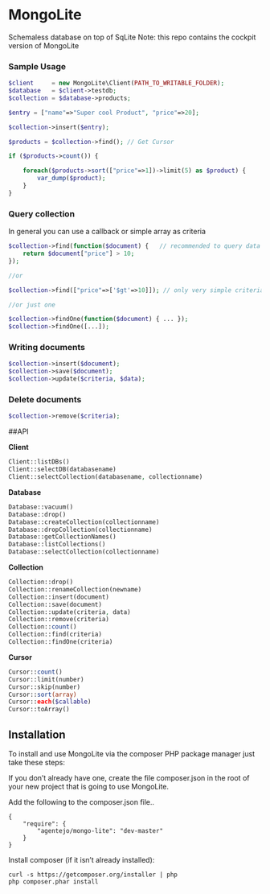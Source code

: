 MongoLite
=========

Schemaless database on top of SqLite
Note: this repo contains the cockpit version of MongoLite


### Sample Usage

``` php
$client     = new MongoLite\Client(PATH_TO_WRITABLE_FOLDER);
$database   = $client->testdb;
$collection = $database->products;

$entry = ["name"=>"Super cool Product", "price"=>20];

$collection->insert($entry);

$products = $collection->find(); // Get Cursor

if ($products->count()) {

    foreach($products->sort(["price"=>1])->limit(5) as $product) {
        var_dump($product);
    }
}
```

### Query collection

In general you can use a callback or simple array as criteria

``` php
$collection->find(function($document) {   // recommended to query data
    return $document["price"] > 10;
});

//or

$collection->find(["price"=>['$gt'=>10]]); // only very simple criteria is supported (can be slow)

//or just one

$collection->findOne(function($document) { ... });
$collection->findOne([...]);
```

### Writing documents

``` php
$collection->insert($document);
$collection->save($document);
$collection->update($criteria, $data);
```

### Delete documents

``` php
$collection->remove($criteria);
```

##API

**Client**

``` php
Client::listDBs()
Client::selectDB(databasename)
Client::selectCollection(databasename, collectionname)
```

**Database**

``` php
Database::vacuum()
Database::drop()
Database::createCollection(collectionname)
Database::dropCollection(collectionname)
Database::getCollectionNames()
Database::listCollections()
Database::selectCollection(collectionname)
```

**Collection**

``` php
Collection::drop()
Collection::renameCollection(newname)
Collection::insert(document)
Collection::save(document)
Collection::update(criteria, data)
Collection::remove(criteria)
Collection::count()
Collection::find(criteria)
Collection::findOne(criteria)
```

**Cursor**

``` php
Cursor::count()
Cursor::limit(number)
Cursor::skip(number)
Cursor::sort(array)
Cursor::each($callable)
Cursor::toArray()
```

## Installation

To install and use MongoLite via the composer PHP package manager just take these steps:


If you don’t already have one, create the file composer.json in the root of your new project that is going to use MongoLite.

Add the following to the composer.json file..

    {
        "require": {
            "agentejo/mongo-lite": "dev-master"
        }
    }

Install composer (if it isn’t already installed):

    curl -s https://getcomposer.org/installer | php
    php composer.phar install
